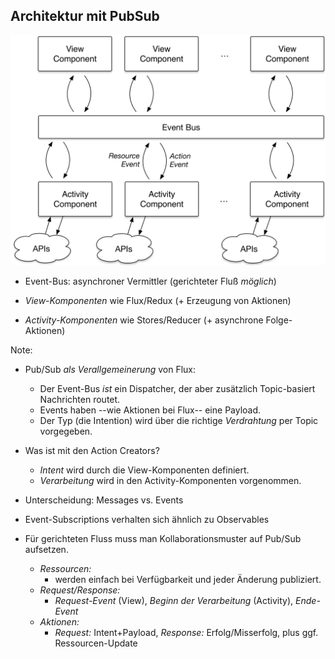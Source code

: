 ## Architektur mit PubSub

![pub-sub-overview](slides/05_pubsub/images/pub-sub-overview.svg)

- Event-Bus: asynchroner Vermittler (gerichteter Fluß *möglich*)

- *View-Komponenten* wie Flux/Redux (+ Erzeugung von Aktionen)

- *Activity-Komponenten* wie Stores/Reducer (+ asynchrone Folge-Aktionen)


Note:
  - Pub/Sub *als Verallgemeinerung* von Flux:
    - Der Event-Bus *ist* ein Dispatcher, der aber zusätzlich Topic-basiert
      Nachrichten routet.
    - Events haben --wie Aktionen bei Flux-- eine Payload.
    - Der Typ (die Intention) wird über die richtige *Verdrahtung* per
      Topic vorgegeben.

  - Was ist mit den Action Creators?
    - *Intent* wird durch die View-Komponenten definiert.
    - *Verarbeitung* wird in den Activity-Komponenten vorgenommen.

  - Unterscheidung: Messages vs. Events

  - Event-Subscriptions verhalten sich ähnlich zu Observables

  - Für gerichteten Fluss muss man Kollaborationsmuster auf Pub/Sub aufsetzen.
    - *Ressourcen:*
      - werden einfach bei Verfügbarkeit und jeder Änderung publiziert.
    - *Request/Response:*
      - *Request-Event* (View), *Beginn der Verarbeitung* (Activity), *Ende-Event*
    - *Aktionen:*
      - *Request:* Intent+Payload, *Response:* Erfolg/Misserfolg, plus ggf. Ressourcen-Update
